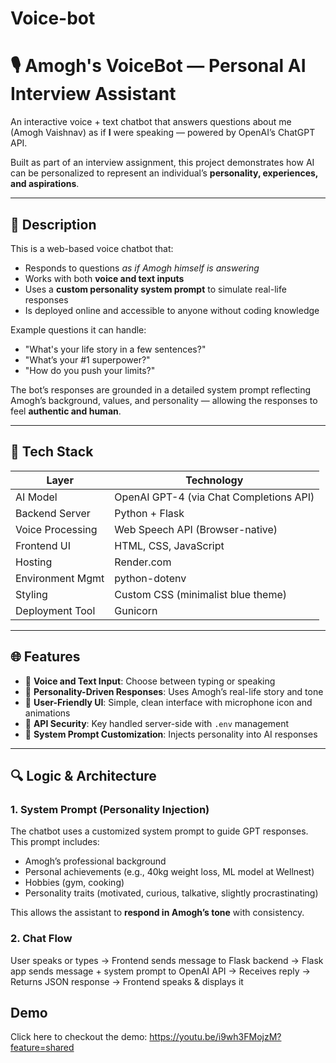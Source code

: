 # Voice-bot

# 🎙️ Amogh's VoiceBot — Personal AI Interview Assistant

An interactive voice + text chatbot that answers questions about me (Amogh Vaishnav) as if **I** were speaking — powered by OpenAI’s ChatGPT API.

Built as part of an interview assignment, this project demonstrates how AI can be personalized to represent an individual’s **personality, experiences, and aspirations**.


---

## 📌 Description

This is a web-based voice chatbot that:
- Responds to questions *as if Amogh himself is answering*
- Works with both **voice and text inputs**
- Uses a **custom personality system prompt** to simulate real-life responses
- Is deployed online and accessible to anyone without coding knowledge

Example questions it can handle:
- "What's your life story in a few sentences?"
- "What’s your #1 superpower?"
- "How do you push your limits?"

The bot’s responses are grounded in a detailed system prompt reflecting Amogh’s background, values, and personality — allowing the responses to feel **authentic and human**.

---

## 🧰 Tech Stack

| Layer            | Technology                        |
|------------------|------------------------------------|
| AI Model         | OpenAI GPT-4 (via Chat Completions API) |
| Backend Server   | Python + Flask                    |
| Voice Processing | Web Speech API (Browser-native)   |
| Frontend UI      | HTML, CSS, JavaScript             |
| Hosting          | Render.com                        |
| Environment Mgmt | python-dotenv                     |
| Styling          | Custom CSS (minimalist blue theme)|
| Deployment Tool  | Gunicorn                          |

---

## 🌐 Features

- 🎤 **Voice and Text Input**: Choose between typing or speaking
- 🤖 **Personality-Driven Responses**: Uses Amogh’s real-life story and tone
- 🌈 **User-Friendly UI**: Simple, clean interface with microphone icon and animations
- 🔐 **API Security**: Key handled server-side with `.env` management
- 🧠 **System Prompt Customization**: Injects personality into AI responses

---

## 🔍 Logic & Architecture

### 1. System Prompt (Personality Injection)
The chatbot uses a customized system prompt to guide GPT responses. This prompt includes:

- Amogh’s professional background
- Personal achievements (e.g., 40kg weight loss, ML model at Wellnest)
- Hobbies (gym, cooking)
- Personality traits (motivated, curious, talkative, slightly procrastinating)

This allows the assistant to **respond in Amogh’s tone** with consistency.

### 2. Chat Flow
User speaks or types →
Frontend sends message to Flask backend →
Flask app sends message + system prompt to OpenAI API →
Receives reply →
Returns JSON response →
Frontend speaks & displays it


## Demo

Click here to checkout the demo: https://youtu.be/i9wh3FMojzM?feature=shared